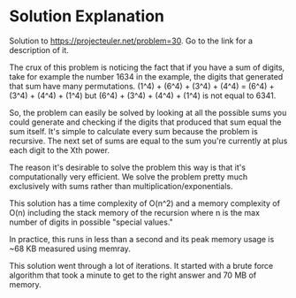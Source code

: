 # Solution Explanation
Solution to https://projecteuler.net/problem=30. Go to the link for a description of it.

The crux of this problem is noticing the fact that if you have a sum of digits, take for example
the number 1634 in the example, the digits that generated that sum have many permutations.
(1^4) + (6^4) + (3^4) + (4^4) =  (6^4) + (3^4) + (4^4) + (1^4)
but (6^4) + (3^4) + (4^4) + (1^4) is not equal to 6341.

So, the problem can easily be solved by looking at all the possible sums you could
generate and checking if the digits that produced that sum equal the sum itself. It's
simple to calculate every sum because the problem is recursive. The next set of sums
are equal to the sum you're currently at plus each digit to the Xth power.

The reason it's desirable to solve the problem this way is that it's computationally
very efficient. We solve the problem pretty much exclusively with sums rather than
multiplication/exponentials.

This solution has a time complexity of O(n^2) and a memory complexity of
O(n) including the stack memory of the recursion where n is the max number of
digits in possible "special values."

In practice, this runs in less than a second and its peak memory usage is ~68 KB
measured using memray.

This solution went through a lot of iterations. It started with a brute force algorithm
that took a minute to get to the right answer and 70 MB of memory.